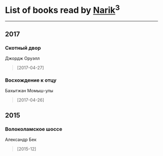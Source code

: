 # List of books read by [Narik](http://vk.com/id363723202)<sup>3</sup>
---

## 2017

### Скотный двор
Джордж Оруэлл
> [2017-04-27] 


### Восхождение к отцу
Бахытжан Момыш-улы
> [2017-04-26] 



## 2015

### Волоколамское шоссе
Александр Бек
> [2015-12] 



